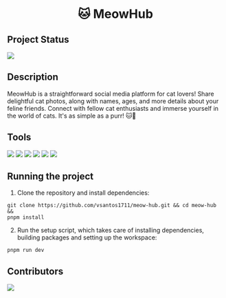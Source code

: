 <!-- Title -->
<h1 align="center"> 🐱 MeowHub</h1>

## Project Status
<img src="http://img.shields.io/static/v1?label=STATUS&message=IN%20PROGRESS&color=blue&style=for-the-badge"/>

## Description

MeowHub is a straightforward social media platform for cat lovers! Share delightful cat photos, along with names, ages, and more details about your feline friends. Connect with fellow cat enthusiasts and immerse yourself in the world of cats. It's as simple as a purr! 🐱📸 

## Tools

[<img src="https://img.shields.io/badge/next%20js-000000?style=for-the-badge&logo=nextdotjs&logoColor=white" />](https://nextjs.org/)
[<img src="https://img.shields.io/badge/TypeScript-007ACC?style=for-the-badge&logo=typescript&logoColor=white" />](https://www.typescriptlang.org/)
[<img src="https://img.shields.io/badge/Tailwind_CSS-38B2AC?style=for-the-badge&logo=tailwind-css&logoColor=white" />](https://tailwindcss.com/)
[<img src="https://img.shields.io/badge/Vercel-242938?style=for-the-badge&logo=vercel&logoColor=white" />](https://vercel.com/)
[<img src="https://img.shields.io/badge/Zod-3E67B1?style=for-the-badge&logo=zod" />](https://zod.dev/)
[<img src="https://img.shields.io/badge/shadcnui-000000?style=for-the-badge&logo=shadcnui" />](https://ui.shadcn.com/)

## Running the project

1. Clone the repository and install dependencies:

```shell
git clone https://github.com/vsantos1711/meow-hub.git && cd meow-hub && 
pnpm install
```
2. Run the setup script, which takes care of installing dependencies, building packages and setting up the workspace:

```shell
pnpm run dev
```

## Contributors

<a href="https://github.com/vsantos1711/meow-hub/graphs/contributors">
  <img src="https://contrib.rocks/image?repo=vsantos1711/meow-hub" />
</a>
